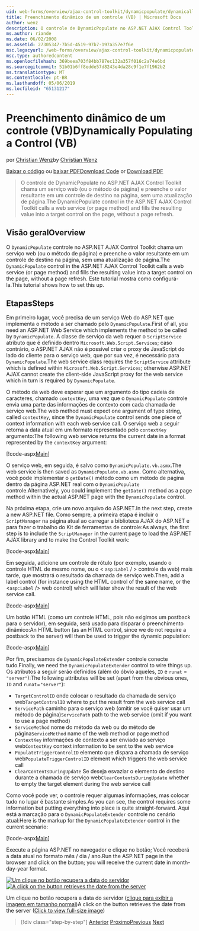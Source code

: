 ```yaml
---
uid: web-forms/overview/ajax-control-toolkit/dynamicpopulate/dynamically-populating-a-control-vb
title: Preenchimento dinâmico de um controle (VB) | Microsoft Docs
author: wenz
description: O controle de DynamicPopulate no ASP.NET AJAX Control Toolkit chama um serviço web (ou o método de página) e preenche o valor resultante em um controle de destino em t...
ms.author: riande
ms.date: 06/02/2008
ms.assetid: 27305347-7b5d-4519-97b7-197a357e7f6e
msc.legacyurl: /web-forms/overview/ajax-control-toolkit/dynamicpopulate/dynamically-populating-a-control-vb
msc.type: authoredcontent
ms.openlocfilehash: 369beea703f84bb787ec132a357f016c2a74e6bd
ms.sourcegitcommit: 51b01b6ff8edde57d8243e4da28c9f1e7f1962b2
ms.translationtype: MT
ms.contentlocale: pt-BR
ms.lasthandoff: 05/06/2019
ms.locfileid: "65131217"
---
```

# <a name="dynamically-populating-a-control-vb"></a><span data-ttu-id="f0961-103">Preenchimento dinâmico de um controle (VB)</span><span class="sxs-lookup"><span data-stu-id="f0961-103">Dynamically Populating a Control (VB)</span></span>

<span data-ttu-id="f0961-104">por [Christian Wenz](https://github.com/wenz)</span><span class="sxs-lookup"><span data-stu-id="f0961-104">by [Christian Wenz](https://github.com/wenz)</span></span>

<span data-ttu-id="f0961-105">[Baixar o código](http://download.microsoft.com/download/d/8/f/d8f2f6f9-1b7c-46ad-9252-e1fc81bdea3e/dynamicpopulate0.vb.zip) ou [baixar PDF](http://download.microsoft.com/download/b/6/a/b6ae89ee-df69-4c87-9bfb-ad1eb2b23373/dynamicpopulate0VB.pdf)</span><span class="sxs-lookup"><span data-stu-id="f0961-105">[Download Code](http://download.microsoft.com/download/d/8/f/d8f2f6f9-1b7c-46ad-9252-e1fc81bdea3e/dynamicpopulate0.vb.zip) or [Download PDF](http://download.microsoft.com/download/b/6/a/b6ae89ee-df69-4c87-9bfb-ad1eb2b23373/dynamicpopulate0VB.pdf)</span></span>

> <span data-ttu-id="f0961-106">O controle de DynamicPopulate no ASP.NET AJAX Control Toolkit chama um serviço web (ou o método de página) e preenche o valor resultante em um controle de destino na página, sem uma atualização de página.</span><span class="sxs-lookup"><span data-stu-id="f0961-106">The DynamicPopulate control in the ASP.NET AJAX Control Toolkit calls a web service (or page method) and fills the resulting value into a target control on the page, without a page refresh.</span></span>

## <a name="overview"></a><span data-ttu-id="f0961-107">Visão geral</span><span class="sxs-lookup"><span data-stu-id="f0961-107">Overview</span></span>

<span data-ttu-id="f0961-108">O `DynamicPopulate` controle no ASP.NET AJAX Control Toolkit chama um serviço web (ou o método de página) e preenche o valor resultante em um controle de destino na página, sem uma atualização de página.</span><span class="sxs-lookup"><span data-stu-id="f0961-108">The `DynamicPopulate` control in the ASP.NET AJAX Control Toolkit calls a web service (or page method) and fills the resulting value into a target control on the page, without a page refresh.</span></span> <span data-ttu-id="f0961-109">Este tutorial mostra como configurá-la.</span><span class="sxs-lookup"><span data-stu-id="f0961-109">This tutorial shows how to set this up.</span></span>

## <a name="steps"></a><span data-ttu-id="f0961-110">Etapas</span><span class="sxs-lookup"><span data-stu-id="f0961-110">Steps</span></span>

<span data-ttu-id="f0961-111">Em primeiro lugar, você precisa de um serviço Web do ASP.NET que implementa o método a ser chamado pelo `DynamicPopulate`.</span><span class="sxs-lookup"><span data-stu-id="f0961-111">First of all, you need an ASP.NET Web Service which implements the method to be called by `DynamicPopulate`.</span></span> <span data-ttu-id="f0961-112">A classe de serviço da web requer o `ScriptService` atributo que é definido dentro `Microsoft.Web.Script.Services`; caso contrário, o ASP.NET AJAX não é possível criar o proxy de JavaScript do lado do cliente para o serviço web, que por sua vez, é necessário para `DynamicPopulate`.</span><span class="sxs-lookup"><span data-stu-id="f0961-112">The web service class requires the `ScriptService` attribute which is defined within `Microsoft.Web.Script.Services`; otherwise ASP.NET AJAX cannot create the client-side JavaScript proxy for the web service which in turn is required by `DynamicPopulate`.</span></span>

<span data-ttu-id="f0961-113">O método da web deve esperar que um argumento do tipo cadeia de caracteres, chamado `contextKey`, uma vez que o `DynamicPopulate` controle envia uma parte das informações de contexto com cada chamada de serviço web.</span><span class="sxs-lookup"><span data-stu-id="f0961-113">The web method must expect one argument of type string, called `contextKey`, since the `DynamicPopulate` control sends one piece of context information with each web service call.</span></span> <span data-ttu-id="f0961-114">O serviço web a seguir retorna a data atual em um formato representado pelo `contextKey` argumento:</span><span class="sxs-lookup"><span data-stu-id="f0961-114">The following web service returns the current date in a format represented by the `contextKey` argument:</span></span>

[!code-aspx[Main](dynamically-populating-a-control-vb/samples/sample1.aspx)]

<span data-ttu-id="f0961-115">O serviço web, em seguida, é salvo como `DynamicPopulate.vb.asmx`.</span><span class="sxs-lookup"><span data-stu-id="f0961-115">The web service is then saved as `DynamicPopulate.vb.asmx`.</span></span> <span data-ttu-id="f0961-116">Como alternativa, você pode implementar o `getDate()` método como um método de página dentro da página ASP.NET real com o `DynamicPopulate` controle.</span><span class="sxs-lookup"><span data-stu-id="f0961-116">Alternatively, you could implement the `getDate()` method as a page method within the actual ASP.NET page with the `DynamicPopulate` control.</span></span>

<span data-ttu-id="f0961-117">Na próxima etapa, crie um novo arquivo do ASP.NET.</span><span class="sxs-lookup"><span data-stu-id="f0961-117">In the next step, create a new ASP.NET file.</span></span> <span data-ttu-id="f0961-118">Como sempre, a primeira etapa é incluir o `ScriptManager` na página atual ao carregar a biblioteca AJAX do ASP.NET e para fazer o trabalho do Kit de ferramentas de controle:</span><span class="sxs-lookup"><span data-stu-id="f0961-118">As always, the first step is to include the `ScriptManager` in the current page to load the ASP.NET AJAX library and to make the Control Toolkit work:</span></span>

[!code-aspx[Main](dynamically-populating-a-control-vb/samples/sample2.aspx)]

<span data-ttu-id="f0961-119">Em seguida, adicione um controle de rótulo (por exemplo, usando o controle HTML de mesmo nome, ou o &lt; `asp:Label`  / &gt; controle da web) mais tarde, que mostrará o resultado da chamada de serviço web.</span><span class="sxs-lookup"><span data-stu-id="f0961-119">Then, add a label control (for instance using the HTML control of the same name, or the &lt;`asp:Label` /&gt; web control) which will later show the result of the web service call.</span></span>

[!code-aspx[Main](dynamically-populating-a-control-vb/samples/sample3.aspx)]

<span data-ttu-id="f0961-120">Um botão HTML (como um controle HTML, pois não exigimos um postback para o servidor), em seguida, será usado para disparar o preenchimento dinâmico:</span><span class="sxs-lookup"><span data-stu-id="f0961-120">An HTML button (as an HTML control, since we do not require a postback to the server) will then be used to trigger the dynamic population:</span></span>

[!code-aspx[Main](dynamically-populating-a-control-vb/samples/sample4.aspx)]

<span data-ttu-id="f0961-121">Por fim, precisamos de `DynamicPopulateExtender` controle conecte tudo.</span><span class="sxs-lookup"><span data-stu-id="f0961-121">Finally, we need the `DynamicPopulateExtender` control to wire things up.</span></span> <span data-ttu-id="f0961-122">Os atributos a seguir serão definidos (além do óbvio aqueles, `ID` e `runat` = `"server"`):</span><span class="sxs-lookup"><span data-stu-id="f0961-122">The following attributes will be set (apart from the obvious ones, `ID` and `runat`=`"server"`):</span></span>

- <span data-ttu-id="f0961-123">`TargetControlID` onde colocar o resultado da chamada de serviço web</span><span class="sxs-lookup"><span data-stu-id="f0961-123">`TargetControlID` where to put the result from the web service call</span></span>
- <span data-ttu-id="f0961-124">`ServicePath` caminho para o serviço web (omitir se você quiser usar um método de página)</span><span class="sxs-lookup"><span data-stu-id="f0961-124">`ServicePath` path to the web service (omit if you want to use a page method)</span></span>
- <span data-ttu-id="f0961-125">`ServiceMethod` nome do método da web ou do método de página</span><span class="sxs-lookup"><span data-stu-id="f0961-125">`ServiceMethod` name of the web method or page method</span></span>
- <span data-ttu-id="f0961-126">`ContextKey` informações de contexto a ser enviado ao serviço web</span><span class="sxs-lookup"><span data-stu-id="f0961-126">`ContextKey` context information to be sent to the web service</span></span>
- <span data-ttu-id="f0961-127">`PopulateTriggerControlID` elemento que dispara a chamada de serviço web</span><span class="sxs-lookup"><span data-stu-id="f0961-127">`PopulateTriggerControlID` element which triggers the web service call</span></span>
- <span data-ttu-id="f0961-128">`ClearContentsDuringUpdate` Se deseja esvaziar o elemento de destino durante a chamada de serviço web</span><span class="sxs-lookup"><span data-stu-id="f0961-128">`ClearContentsDuringUpdate` whether to empty the target element during the web service call</span></span>

<span data-ttu-id="f0961-129">Como você pode ver, o controle requer algumas informações, mas colocar tudo no lugar é bastante simples.</span><span class="sxs-lookup"><span data-stu-id="f0961-129">As you can see, the control requires some information but putting everything into place is quite straight-forward.</span></span> <span data-ttu-id="f0961-130">Aqui está a marcação para o `DynamicPopulateExtender` controle no cenário atual:</span><span class="sxs-lookup"><span data-stu-id="f0961-130">Here is the markup for the `DynamicPopulateExtender` control in the current scenario:</span></span>

[!code-aspx[Main](dynamically-populating-a-control-vb/samples/sample5.aspx)]

<span data-ttu-id="f0961-131">Execute a página ASP.NET no navegador e clique no botão; Você receberá a data atual no formato mês / dia / ano.</span><span class="sxs-lookup"><span data-stu-id="f0961-131">Run the ASP.NET page in the browser and click on the button; you will receive the current date in month-day-year format.</span></span>

<span data-ttu-id="f0961-132">[![Um clique no botão recupera a data do servidor](dynamically-populating-a-control-vb/_static/image2.png)](dynamically-populating-a-control-vb/_static/image1.png)</span><span class="sxs-lookup"><span data-stu-id="f0961-132">[![A click on the button retrieves the date from the server](dynamically-populating-a-control-vb/_static/image2.png)](dynamically-populating-a-control-vb/_static/image1.png)</span></span>

<span data-ttu-id="f0961-133">Um clique no botão recupera a data do servidor ([clique para exibir a imagem em tamanho normal](dynamically-populating-a-control-vb/_static/image3.png))</span><span class="sxs-lookup"><span data-stu-id="f0961-133">A click on the button retrieves the date from the server ([Click to view full-size image](dynamically-populating-a-control-vb/_static/image3.png))</span></span>

> [!div class="step-by-step"]
> <span data-ttu-id="f0961-134">[Anterior](using-dynamicpopulate-with-a-user-control-and-javascript-cs.md)
> [Próximo](dynamically-populating-a-control-using-javascript-code-vb.md)</span><span class="sxs-lookup"><span data-stu-id="f0961-134">[Previous](using-dynamicpopulate-with-a-user-control-and-javascript-cs.md)
[Next](dynamically-populating-a-control-using-javascript-code-vb.md)</span></span>
